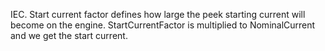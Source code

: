﻿IEC. Start current factor defines how large the peek starting current will become on the engine. StartCurrentFactor is multiplied to NominalCurrent and we get the start current.